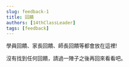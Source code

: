 ```yaml
---
slug: feedback-1
title: 回饋
authors: [14thClassLeader]
tags: [feedback]
---
```

學員回饋、家長回饋、師長回饋等都會放在這裡!

<!-- truncate -->

沒有找到任何回饋，請過一陣子之後再回來看看吧。
